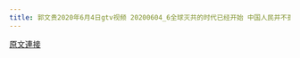 ```yaml
---
title: 郭文贵2020年6月4日gtv视频 20200604_6全球灭共的时代已经开始 中国人民并不孤单 世界正道主义与你们站在一起
---
```


[原文連接](https://gnews.org/ThreadView/53478514)



